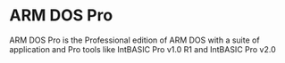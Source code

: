 # ARM DOS Pro
ARM DOS Pro is the Professional edition of ARM DOS with a suite of application and Pro tools like IntBASIC Pro v1.0 R1 and IntBASIC Pro v2.0
